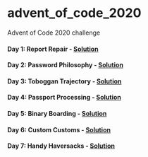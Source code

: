 # advent_of_code_2020
Advent of Code 2020 challenge

#### Day 1: Report Repair - [Solution](https://github.com/AYKondo/advent_of_code_2020/tree/master/day_01)
#### Day 2: Password Philosophy - [Solution](https://github.com/AYKondo/advent_of_code_2020/tree/master/day_02)
#### Day 3: Toboggan Trajectory - [Solution](https://github.com/AYKondo/advent_of_code_2020/tree/master/day_03)
#### Day 4: Passport Processing - [Solution](https://github.com/AYKondo/advent_of_code_2020/tree/master/day_04)
#### Day 5: Binary Boarding - [Solution](https://github.com/AYKondo/advent_of_code_2020/tree/master/day_05)
#### Day 6: Custom Customs - [Solution](https://github.com/AYKondo/advent_of_code_2020/tree/master/day_06)
#### Day 7: Handy Haversacks - [Solution](https://github.com/AYKondo/advent_of_code_2020/tree/master/day_07)